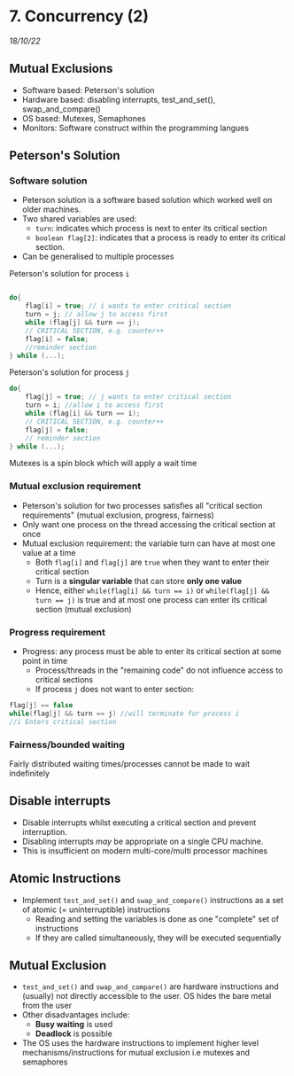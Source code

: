 # 7. Concurrency (2)
_18/10/22_
## Mutual Exclusions
- Software based: Peterson's solution
- Hardware based: disabling interrupts, test_and_set(), swap_and_compare()
- OS based: Mutexes, Semaphones
- Monitors: Software construct within the programming langues

## Peterson's Solution
### Software solution
- Peterson solution is a software based solution which worked well on older machines.
- Two shared variables are used:
	- `turn`: indicates which process is next to enter its critical section
	- `boolean flag[2]`: indicates that a process is ready to enter its critical section.
- Can be generalised to multiple processes

Peterson's solution for process `i`
```c

do{
	flag[i] = true; // i wants to enter critical section
	turn = j; // allow j to access first
	while (flag[j] && turn == j);
	// CRITICAL SECTION, e.g. counter++
	flag[i] = false;
	//reminder section
} while (...);
```

Peterson's solution for process `j`
```c
do{
	flag[j] = true; // j wants to enter critical section
	turn = i; //allow i to access first
	while (flag[i] && turn == i);
	// CRITICAL SECTION, e.g. counter++
	flag[j] = false;
	// reminder section
} while (...);
```

Mutexes is a spin block which will apply a wait time
### Mutual exclusion requirement
- Peterson's solution for two processes satisfies all "critical section requirements" (mutual exclusion, progress, fairness)
- Only want one process on the thread accessing the critical section at once
- Mutual exclusion requirement: the variable turn can have at most one value at a time
	- Both `flag[i]` and `flag[j]` are `true` when they want to enter their critical section
	- Turn is a **singular variable** that can store **only one value**
	- Hence, either `while(flag[i] && turn == i)` or `while(flag[j] && turn == j)` is true and at most one process can enter its critical section (mutual exclusion) 
### Progress requirement 
- Progress: any process must be able to enter its critical section at some point in time
	- Process/threads in the "remaining code" do not influence access to critical sections
	- If process `j` does not want to enter section:
```c
flag[j] == false
while(flag[j] && turn == j) //will terminate for process i 
//i Enters critical section
```

### Fairness/bounded waiting 
Fairly distributed waiting times/processes cannot be made to wait indefinitely 
## Disable interrupts
- Disable interrupts whilst executing a critical section and prevent interruption.
- Disabling interrupts *may* be appropriate on a single CPU machine.
- This is insufficient on modern multi-core/multi processor machines

## Atomic Instructions
- Implement `test_and_set()` and `swap_and_compare()` instructions as a set of atomic (= uninterruptible) instructions
	- Reading and setting the variables is done as one "complete" set of instructions
	- If they are called simultaneously, they will be executed sequentially 

## Mutual Exclusion
- `test_and_set()` and `swap_and_compare()` are hardware instructions and (usually) not directly accessible to the user. OS hides the bare metal from the user
- Other disadvantages include:
	- **Busy waiting** is used
	- **Deadlock** is possible
- The OS uses the hardware instructions to implement higher level mechanisms/instructions for mutual exclusion i.e mutexes and semaphores